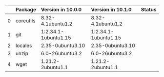 <!-- markdown-link-check-disable -->

|    | Package   | Version in 10.0.0    | Version in 10.1.0    | Status   |
|---:|:----------|:---------------------|:---------------------|:---------|
|  0 | coreutils | 8.32-4.1ubuntu1.2    | 8.32-4.1ubuntu1.2    |          |
|  1 | git       | 1:2.34.1-1ubuntu1.15 | 1:2.34.1-1ubuntu1.15 |          |
|  2 | locales   | 2.35-0ubuntu3.10     | 2.35-0ubuntu3.10     |          |
|  3 | unzip     | 6.0-26ubuntu3.2      | 6.0-26ubuntu3.2      |          |
|  4 | wget      | 1.21.2-2ubuntu1.1    | 1.21.2-2ubuntu1.1    |          |